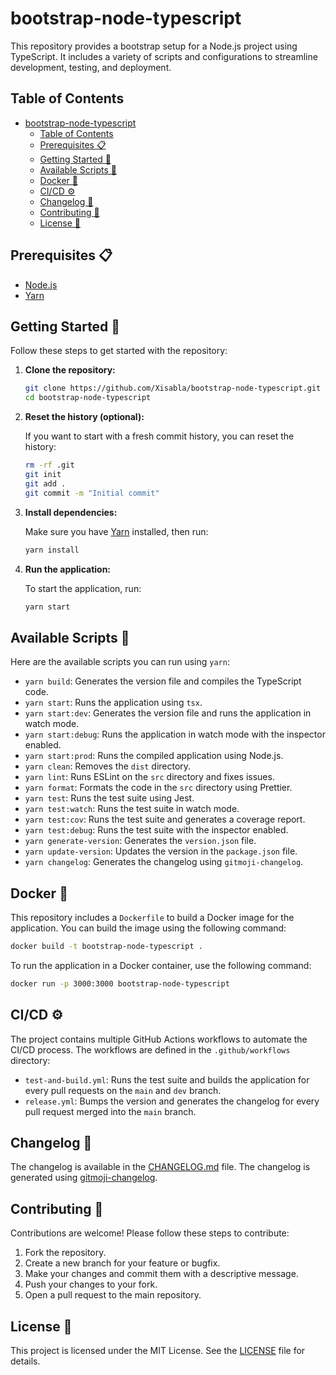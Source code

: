 # bootstrap-node-typescript

This repository provides a bootstrap setup for a Node.js project using TypeScript. It includes a variety of scripts and configurations to streamline development, testing, and deployment.

## Table of Contents

- [bootstrap-node-typescript](#bootstrap-node-typescript)
  - [Table of Contents](#table-of-contents)
  - [Prerequisites 📋](#prerequisites-)
  - [Getting Started 🏁](#getting-started-)
  - [Available Scripts 📜](#available-scripts-)
  - [Docker 🐳](#docker-)
  - [CI/CD ⚙️](#cicd-️)
  - [Changelog 📝](#changelog-)
  - [Contributing 🤝](#contributing-)
  - [License 📄](#license-)

## Prerequisites 📋

- [Node.js](https://nodejs.org/)
- [Yarn](https://yarnpkg.com/)

## Getting Started 🏁

Follow these steps to get started with the repository:

1. **Clone the repository:**

    ```sh
    git clone https://github.com/Xisabla/bootstrap-node-typescript.git
    cd bootstrap-node-typescript
    ```

2. **Reset the history (optional):**

    If you want to start with a fresh commit history, you can reset the history:

    ```sh
    rm -rf .git
    git init
    git add .
    git commit -m "Initial commit"
    ```

3. **Install dependencies:**

    Make sure you have [Yarn](https://yarnpkg.com/) installed, then run:

    ```sh
    yarn install
    ```

4. **Run the application:**

    To start the application, run:

    ```sh
    yarn start
    ```

## Available Scripts 📜

Here are the available scripts you can run using `yarn`:

- `yarn build`: Generates the version file and compiles the TypeScript code.
- `yarn start`: Runs the application using `tsx`.
- `yarn start:dev`: Generates the version file and runs the application in watch mode.
- `yarn start:debug`: Runs the application in watch mode with the inspector enabled.
- `yarn start:prod`: Runs the compiled application using Node.js.
- `yarn clean`: Removes the `dist` directory.
- `yarn lint`: Runs ESLint on the `src` directory and fixes issues.
- `yarn format`: Formats the code in the `src` directory using Prettier.
- `yarn test`: Runs the test suite using Jest.
- `yarn test:watch`: Runs the test suite in watch mode.
- `yarn test:cov`: Runs the test suite and generates a coverage report.
- `yarn test:debug`: Runs the test suite with the inspector enabled.
- `yarn generate-version`: Generates the `version.json` file.
- `yarn update-version`: Updates the version in the `package.json` file.
- `yarn changelog`: Generates the changelog using `gitmoji-changelog`.

## Docker 🐳

This repository includes a `Dockerfile` to build a Docker image for the application. You can build the image using the following command:

```sh
docker build -t bootstrap-node-typescript .
```

To run the application in a Docker container, use the following command:

```sh
docker run -p 3000:3000 bootstrap-node-typescript
```

## CI/CD ⚙️

The project contains multiple GitHub Actions workflows to automate the CI/CD process. The workflows are defined in the `.github/workflows` directory:

- `test-and-build.yml`: Runs the test suite and builds the application for every pull requests on the `main` and `dev` branch.
- `release.yml`: Bumps the version and generates the changelog for every pull request merged into the `main` branch.

## Changelog 📝

The changelog is available in the [CHANGELOG.md](CHANGELOG.md) file. The changelog is generated using [gitmoji-changelog](https://github.com/frinyvonnick/gitmoji-changelog).

## Contributing 🤝

Contributions are welcome! Please follow these steps to contribute:

1. Fork the repository.
2. Create a new branch for your feature or bugfix.
3. Make your changes and commit them with a descriptive message.
4. Push your changes to your fork.
5. Open a pull request to the main repository.

## License 📄

This project is licensed under the MIT License. See the [LICENSE](LICENSE) file for details.
